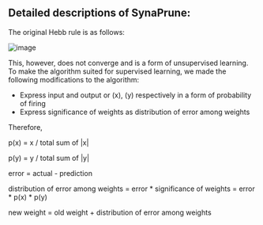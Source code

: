 ## Detailed descriptions of SynaPrune:

The original Hebb rule is as follows:

![image](https://media.geeksforgeeks.org/wp-content/uploads/20201120211339/HebbWeightUpdation.jpg)

This, however, does not converge and is a form of unsupervised learning.
To make the algorithm suited for supervised learning,
we made the following modifications to the algorithm:
- Express input and output or (x), (y) respectively in a form of probability of firing
- Express significance of weights as distribution of error among weights

Therefore, 

p(x) = x / total sum of |x|

p(y) = y / total sum of |y|

error = actual - prediction

distribution of error among weights = error * significance of weights = error * p(x) * p(y)

new weight = old weight + distribution of error among weights

